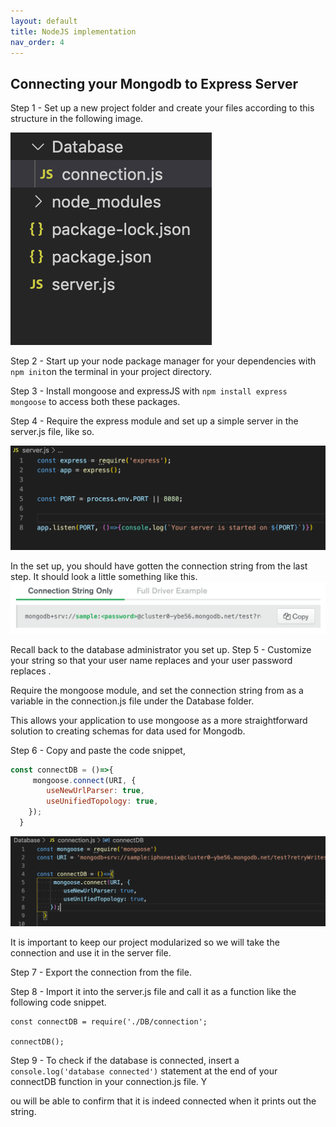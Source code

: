```yaml
---
layout: default
title: NodeJS implementation
nav_order: 4
---
```

## Connecting your Mongodb to Express Server

Step 1 - Set up a new project folder and create your files according to this structure in the following image. 

![fileorder](https://github.com/eswong610/user-guide-docs/blob/gh-pages/assets/images/fileorder.png?raw=true)

Step 2 - Start up your node package manager for your dependencies with `npm init`on the terminal in your project directory. 

Step 3 - Install mongoose and expressJS with `npm install express mongoose` to access both these packages.

Step 4 - Require the express module and set up a simple server in the server.js file, like so. 

![server](https://github.com/eswong610/user-guide-docs/blob/gh-pages/assets/images/server.png?raw=true)

In the set up, you should have gotten the connection string from the last step. It should look a little something like this.
![connectstr](https://github.com/eswong610/user-guide-docs/blob/gh-pages/assets/images/connectstring.png?raw=true)

Recall back to the database administrator you set up. 
Step 5 - Customize your string so that your user name replaces <sample> and your user password replaces <password>.

Require the mongoose module, and set the connection string from as a variable in the connection.js file under the Database folder. 

This allows your application to use mongoose as a more straightforward solution to creating schemas for data used for Mongodb.

Step 6 - Copy and paste the code snippet, 

```javascript
const connectDB = ()=>{
     mongoose.connect(URI, {
        useNewUrlParser: true,
        useUnifiedTopology: true,
    });
  }
 ```
 
![mongooseconnect](https://github.com/eswong610/user-guide-docs/blob/gh-pages/assets/images/connectdb.png?raw=true)

It is important to keep our project modularized so we will take the connection and use it in the server file. 

Step 7 - Export the connection from the file. 

Step 8 - Import it into the server.js file and call it as a function like the following code snippet. 
```
const connectDB = require('./DB/connection';

connectDB();
```
Step 9 - To check if the database is connected, insert a `console.log('database connected')` statement at the end of your connectDB function in your connection.js file. Y

ou will be able to confirm that it is indeed connected when it prints out the string.
